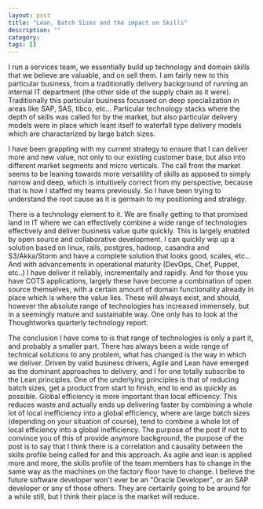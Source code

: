 ```yaml
---
layout: post
title: "Lean, Batch Sizes and the impact on Skills"
description: ""
category: 
tags: []
---
```

I run a services team, we essentially build up technology and domain skills that we believe are valuable, and on sell them. I am fairly new to this particular business, from a traditionally delivery background of running an internal IT department (the other side of the supply chain as it were). Traditionally this particular business focussed on deep specialization in areas like SAP, SAS, tibco, etc... Particular technology stacks where the depth of skills was called for by the market, but also particular delivery models were in place which leant itself to waterfall type delivery models which are characterized by large batch sizes.

I have been grappling with my current strategy to ensure that I can deliver more and new value, not only to our existing customer base, but also into different market segments and micro verticals. The call from the market seems to be leaning towards more versatility of skills as apposed to simply narrow and deep, which is intuitively correct from my perspective, because that is how I staffed my teams previously. So I have been trying to understand the root cause as it is germain to my positioning and strategy.

There is a technology element to it. We are finally getting to that promised land in IT where we can effectively combine a wide range of technologies effectively and deliver business value quite quickly. This is largely enabled by open source and collaborative development. I can quickly wip up a solution based on linux, rails, postgres, hadoop, casandra and S3/Akka/Storm and have a complete solution that looks good, scales, etc... And with advancements in operational maturity (DevOps, Chef, Puppet, etc..) I have deliver it reliably, incrementally and rapidly. And for those you have COTS applications, largely these have become a combination of open source themselves, with a certain amount of domain functionality already in place which is where the value lies. These will always exist, and should, however the absolute range of technologies has increased immensely, but in a seemingly mature and sustainable way. One only has to look at the Thoughtworks quarterly technology report.

The conclusion I have come to is that range of technologies is only a part it, and probably a smaller part. There has always been a wide range of technical solutions to any problem, what has changed is the way in which we deliver. Driven by valid business drivers, Agile and Lean have emerged as the dominant approaches to delivery, and I for one totally subscribe to the Lean principles. One of the underlying principles is that of reducing batch sizes, get a product from start to finish, end to end as quickly as possible. Global efficiency is more important than local efficiency. This reduces waste and actually ends up delivering faster by combining a whole lot of local inefficiency into a global efficiency, where are large batch sizes (depending on your situation of course), tend to combine a whole lot of local efficiency into a global inefficiency. The purpose of the post if not to convince you of this of provide anymore background, the purpose of the post is to say that I think there is a correlation and causality between the skills profile being called for and this approach. As agile and lean is applied more and more, the skills profile of the team members has to change in the same way as the machines on the factory floor have to change. I believe the future software developer won't ever be an "Oracle Developer", or an SAP developer or any of those others. They are certainly going to be around for a while still, but I think their place is the market will reduce.
